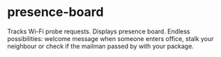 # presence-board
Tracks Wi-Fi probe requests. Displays presence board. Endless possibilities: welcome message when someone enters office, stalk your neighbour or check if the mailman passed by with your package. 
